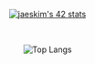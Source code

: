 

<div align="center">
  

 
  [![jaeskim's 42 stats](https://badge42.herokuapp.com/api/stats/pbolton)](https://github.com/AndrewTheTeacher/badge42)


</br>

![Top Langs](https://github-readme-stats.vercel.app/api/top-langs/?username=dborton&langs_count=8&layout=compact&theme=gruvbox)

</div>
